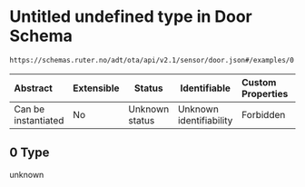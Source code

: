 # Untitled undefined type in Door Schema

```txt
https://schemas.ruter.no/adt/ota/api/v2.1/sensor/door.json#/examples/0
```




| Abstract            | Extensible | Status         | Identifiable            | Custom Properties | Additional Properties | Access Restrictions | Defined In                                                          |
| :------------------ | ---------- | -------------- | ----------------------- | :---------------- | --------------------- | ------------------- | ------------------------------------------------------------------- |
| Can be instantiated | No         | Unknown status | Unknown identifiability | Forbidden         | Allowed               | none                | [door.json\*](../../schema/sensor/door.json "open original schema") |

## 0 Type

unknown
